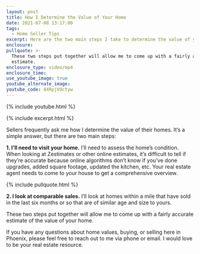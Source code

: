 ```yaml
---
layout: post
title: How I Determine the Value of Your Home
date: 2021-07-08 13:17:00
tags:
  - Home Seller Tips
excerpt: Here are the two main steps I take to determine the value of your home.
enclosure:
pullquote: >-
  These two steps put together will allow me to come up with a fairly accurate
  estimate.
enclosure_type: video/mp4
enclosure_time:
use_youtube_image: true
youtube_alternate_image:
youtube_code: 8XRpjVOctyw
---
```

{% include youtube.html %}

{% include excerpt.html %}

Sellers frequently ask me how I determine the value of their homes. It’s a simple answer, but there are two main steps:

**1\. I’ll need to visit your home.** I’ll need to assess the home’s condition. When looking at Zestimates or other online estimates, it’s difficult to tell if they’re accurate because online algorithms don’t know if you’ve done upgrades, added square footage, updated the kitchen, etc. Your real estate agent needs to come to your house to get a comprehensive overview.

{% include pullquote.html %}

**2\. I look at comparable sales.** I’ll look at homes within a mile that have sold in the last six months or so that are of similar age and size to yours.

These two steps put together will allow me to come up with a fairly accurate estimate of the value of your home.&nbsp;

If you have any questions about home values, buying, or selling here in Phoenix, please feel free to reach out to me via phone or email. I would love to be your real estate resource.
